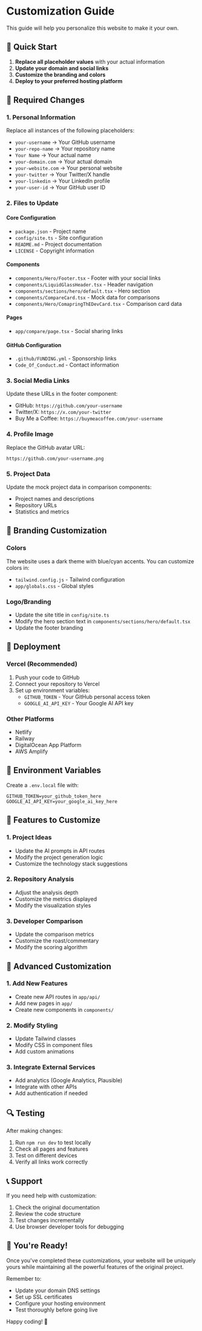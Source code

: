 # Customization Guide

This guide will help you personalize this website to make it your own.

## 🎯 Quick Start

1. **Replace all placeholder values** with your actual information
2. **Update your domain and social links**
3. **Customize the branding and colors**
4. **Deploy to your preferred hosting platform**

## 📝 Required Changes

### 1. Personal Information
Replace all instances of the following placeholders:

- `your-username` → Your GitHub username
- `your-repo-name` → Your repository name
- `Your Name` → Your actual name
- `your-domain.com` → Your actual domain
- `your-website.com` → Your personal website
- `your-twitter` → Your Twitter/X handle
- `your-linkedin` → Your LinkedIn profile
- `your-user-id` → Your GitHub user ID

### 2. Files to Update

#### Core Configuration
- `package.json` - Project name
- `config/site.ts` - Site configuration
- `README.md` - Project documentation
- `LICENSE` - Copyright information

#### Components
- `components/Hero/Footer.tsx` - Footer with your social links
- `components/LiquidGlassHeader.tsx` - Header navigation
- `components/sections/hero/default.tsx` - Hero section
- `components/CompareCard.tsx` - Mock data for comparisons
- `components/Hero/ComapringThEDevCard.tsx` - Comparison card data

#### Pages
- `app/compare/page.tsx` - Social sharing links

#### GitHub Configuration
- `.github/FUNDING.yml` - Sponsorship links
- `Code_Of_Conduct.md` - Contact information

### 3. Social Media Links

Update these URLs in the footer component:
- GitHub: `https://github.com/your-username`
- Twitter/X: `https://x.com/your-twitter`
- Buy Me a Coffee: `https://buymeacoffee.com/your-username`

### 4. Profile Image

Replace the GitHub avatar URL:
```
https://github.com/your-username.png
```

### 5. Project Data

Update the mock project data in comparison components:
- Project names and descriptions
- Repository URLs
- Statistics and metrics

## 🎨 Branding Customization

### Colors
The website uses a dark theme with blue/cyan accents. You can customize colors in:
- `tailwind.config.js` - Tailwind configuration
- `app/globals.css` - Global styles

### Logo/Branding
- Update the site title in `config/site.ts`
- Modify the hero section text in `components/sections/hero/default.tsx`
- Update the footer branding

## 🚀 Deployment

### Vercel (Recommended)
1. Push your code to GitHub
2. Connect your repository to Vercel
3. Set up environment variables:
   - `GITHUB_TOKEN` - Your GitHub personal access token
   - `GOOGLE_AI_API_KEY` - Your Google AI API key

### Other Platforms
- Netlify
- Railway
- DigitalOcean App Platform
- AWS Amplify

## 🔧 Environment Variables

Create a `.env.local` file with:
```env
GITHUB_TOKEN=your_github_token_here
GOOGLE_AI_API_KEY=your_google_ai_key_here
```

## 📱 Features to Customize

### 1. Project Ideas
- Update the AI prompts in API routes
- Modify the project generation logic
- Customize the technology stack suggestions

### 2. Repository Analysis
- Adjust the analysis depth
- Customize the metrics displayed
- Modify the visualization styles

### 3. Developer Comparison
- Update the comparison metrics
- Customize the roast/commentary
- Modify the scoring algorithm

## 🎯 Advanced Customization

### 1. Add New Features
- Create new API routes in `app/api/`
- Add new pages in `app/`
- Create new components in `components/`

### 2. Modify Styling
- Update Tailwind classes
- Modify CSS in component files
- Add custom animations

### 3. Integrate External Services
- Add analytics (Google Analytics, Plausible)
- Integrate with other APIs
- Add authentication if needed

## 🔍 Testing

After making changes:
1. Run `npm run dev` to test locally
2. Check all pages and features
3. Test on different devices
4. Verify all links work correctly

## 📞 Support

If you need help with customization:
1. Check the original documentation
2. Review the code structure
3. Test changes incrementally
4. Use browser developer tools for debugging

## 🎉 You're Ready!

Once you've completed these customizations, your website will be uniquely yours while maintaining all the powerful features of the original project.

Remember to:
- Update your domain DNS settings
- Set up SSL certificates
- Configure your hosting environment
- Test thoroughly before going live

Happy coding! 🚀

